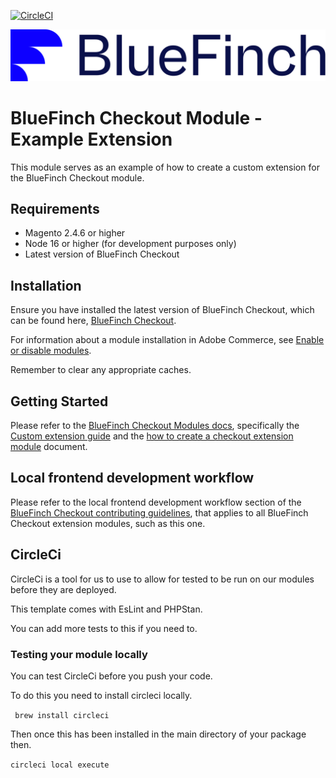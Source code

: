 [![CircleCI](https://dl.circleci.com/status-badge/img/gh/BlueFinchCommerce/module-checkout-template/tree/main.svg?style=svg)](https://dl.circleci.com/status-badge/redirect/gh/BlueFinchCommerce/module-checkout-template/tree/main)

![Checkout Powered by BlueFinch](./assets/logo.svg)

# BlueFinch Checkout Module - Example Extension

This module serves as an example of how to create a custom extension for the BlueFinch Checkout module.

## Requirements

- Magento 2.4.6 or higher
- Node 16 or higher (for development purposes only)
- Latest version of BlueFinch Checkout

## Installation

Ensure you have installed the latest version of BlueFinch Checkout, which can be found here, [BlueFinch Checkout](https://github.com/bluefinchcommerce/module-checkout).

For information about a module installation in Adobe Commerce, see [Enable or disable modules](https://experienceleague.adobe.com/en/docs/commerce-operations/installation-guide/tutorials/manage-modules).

Remember to clear any appropriate caches.

## Getting Started
Please refer to the [BlueFinch Checkout Modules docs](https://github.com/BlueFinchCommerce/module-checkout), specifically the [Custom extension guide](https://github.com/BlueFinchCommerce/module-checkout/blob/main/docs/Extensions.md) and the [how to create a checkout extension module](https://github.com/BlueFinchCommerce/module-checkout/blob/main/docs/how-to-create-a-checkout-extension-module.md) document.

## Local frontend development workflow

Please refer to the local frontend development workflow section of the [BlueFinch Checkout contributing guidelines](https://github.com/BlueFinchCommerce/module-checkout/blob/main/.github/CONTRIBUTING.md), that applies to all BlueFinch Checkout extension modules, such as this one.

## CircleCi

CircleCi is a tool for us to use to allow for tested to be run on our modules before they are deployed.

This template comes with EsLint and PHPStan.

You can add more tests to this if you need to.


### Testing your module locally

You can test CircleCi before you push your code.

To do this you need to install circleci locally.

``` brew install circleci```

Then once this has been installed in the main directory of your package then.

```circleci local execute```

